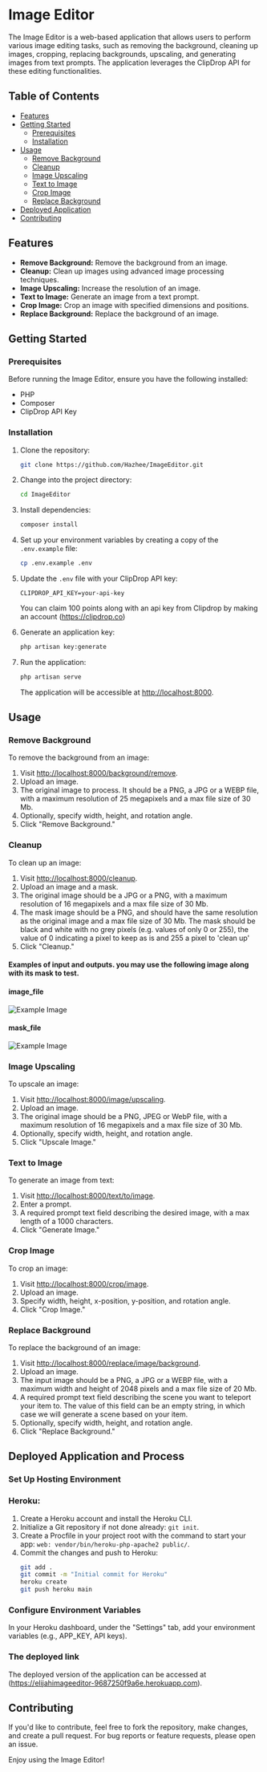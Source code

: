 # Image Editor

The Image Editor is a web-based application that allows users to perform various image editing tasks, such as removing the background, cleaning up images, cropping, replacing backgrounds, upscaling, and generating images from text prompts. The application leverages the ClipDrop API for these editing functionalities.


## Table of Contents

- [Features](#features)
- [Getting Started](#getting-started)
  - [Prerequisites](#prerequisites)
  - [Installation](#installation)
- [Usage](#usage)
  - [Remove Background](#remove-background)
  - [Cleanup](#cleanup)
  - [Image Upscaling](#image-upscaling)
  - [Text to Image](#text-to-image)
  - [Crop Image](#crop-image)
  - [Replace Background](#replace-background)
- [Deployed Application](#deployed-application)
- [Contributing](#contributing)

## Features

- **Remove Background:** Remove the background from an image.
- **Cleanup:** Clean up images using advanced image processing techniques.
- **Image Upscaling:** Increase the resolution of an image.
- **Text to Image:** Generate an image from a text prompt.
- **Crop Image:** Crop an image with specified dimensions and positions.
- **Replace Background:** Replace the background of an image.

## Getting Started

### Prerequisites

Before running the Image Editor, ensure you have the following installed:

- PHP
- Composer
- ClipDrop API Key

### Installation

1. Clone the repository:

    ```bash
    git clone https://github.com/Hazhee/ImageEditor.git
    ```

2. Change into the project directory:

    ```bash
    cd ImageEditor
    ```

3. Install dependencies:

    ```bash
    composer install
    ```

4. Set up your environment variables by creating a copy of the `.env.example` file:

    ```bash
    cp .env.example .env
    ```

5. Update the `.env` file with your ClipDrop API key:

    ```env
    CLIPDROP_API_KEY=your-api-key
    ```
    You can claim 100 points along with an api key from Clipdrop by making an account (https://clipdrop.co)

6. Generate an application key:

    ```bash
    php artisan key:generate
    ```

7. Run the application:

    ```bash
    php artisan serve
    ```

   The application will be accessible at [http://localhost:8000](http://localhost:8000).

## Usage

### Remove Background

To remove the background from an image:

1. Visit [http://localhost:8000/background/remove](http://localhost:8000/background/remove).
2. Upload an image.
3. The original image to process. It should be a PNG, a JPG or a WEBP file, with a maximum resolution of 25 megapixels and a max file size of 30 Mb.
5. Optionally, specify width, height, and rotation angle.
6. Click "Remove Background."

### Cleanup

To clean up an image:

1. Visit [http://localhost:8000/cleanup](http://localhost:8000/cleanup).
2. Upload an image and a mask.
3. The original image should be a JPG or a PNG, with a maximum resolution of 16 megapixels and a max file size of 30 Mb.
4. The mask image should be a PNG, and should have the same resolution as the original image and a max file size of 30 Mb. The mask should be black and white with no grey pixels (e.g. values of only 0 or 255), the value of 0 indicating a pixel to keep as is and 255 a pixel to 'clean up'
5. Click "Cleanup."

#### Examples of input and outputs. you may use the following image along with its mask to test.
#### image_file

![Example Image](https://static.clipdrop.co/web/apis/cleanup/photo.jpg)

#### mask_file

![Example Image](https://static.clipdrop.co/web/apis/cleanup/mask.png)

### Image Upscaling

To upscale an image:

1. Visit [http://localhost:8000/image/upscaling](http://localhost:8000/image/upscaling).
2. Upload an image.
3. The original image should be a PNG, JPEG or WebP file, with a maximum resolution of 16 megapixels and a max file size of 30 Mb.
4. Optionally, specify width, height, and rotation angle.
5. Click "Upscale Image."

### Text to Image

To generate an image from text:

1. Visit [http://localhost:8000/text/to/image](http://localhost:8000/text/to/image).
2. Enter a prompt.
3. A required prompt text field describing the desired image, with a max length of a 1000 characters.
4. Click "Generate Image."

### Crop Image

To crop an image:

1. Visit [http://localhost:8000/crop/image](http://localhost:8000/crop/image).
2. Upload an image.
3. Specify width, height, x-position, y-position, and rotation angle.
4. Click "Crop Image."

### Replace Background

To replace the background of an image:

1. Visit [http://localhost:8000/replace/image/background](http://localhost:8000/replace/image/background).
2. Upload an image.
3. The input image should be a PNG, a JPG or a WEBP file, with a maximum width and height of 2048 pixels and a max file size of 20 Mb.
4. A required prompt text field describing the scene you want to teleport your item to. The value of this field can be an empty string, in which case we will generate a scene based on your item.
5. Optionally, specify width, height, and rotation angle.
6. Click "Replace Background."


## Deployed Application and Process

### Set Up Hosting Environment

### Heroku:
1. Create a Heroku account and install the Heroku CLI.
2. Initialize a Git repository if not done already: `git init`.
3. Create a Procfile in your project root with the command to start your app: `web: vendor/bin/heroku-php-apache2 public/`.
4. Commit the changes and push to Heroku:
   ```bash
   git add .
   git commit -m "Initial commit for Heroku"
   heroku create
   git push heroku main

### Configure Environment Variables
In your Heroku dashboard, under the "Settings" tab, add your environment variables (e.g., APP_KEY, API keys).

### The deployed link
The deployed version of the application can be accessed at (https://elijahimageeditor-9687250f9a6e.herokuapp.com).


## Contributing

If you'd like to contribute, feel free to fork the repository, make changes, and create a pull request. For bug reports or feature requests, please open an issue.


Enjoy using the Image Editor!
